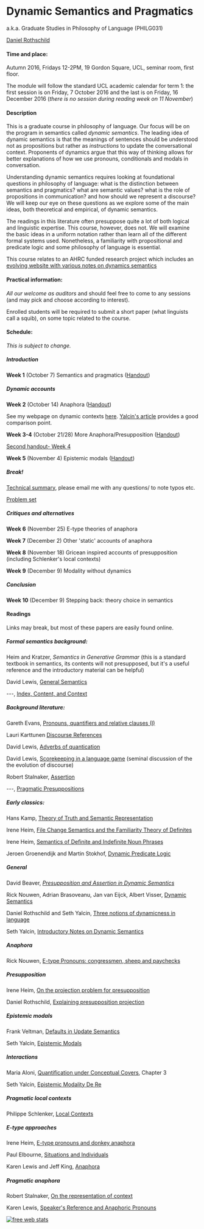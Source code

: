 Dynamic Semantics and Pragmatics
============================

a.k.a. Graduate Studies in Philosophy of Language (PHILG031)

[Daniel Rothschild](http://danielrothschild.com/)


#### Time and place: 

Autumn 2016, Fridays 12-2PM, 19 Gordon Square, UCL,  seminar room, first floor.

The module will follow the standard UCL academic calendar for term 1: the first session is on Friday, 7 October 2016 and the last is on Friday, 16 December 2016 (*there is no session during reading week on 11 November*)


#### Description

This is a graduate course in philosophy of language.  Our focus will be on the program in semantics called *dynamic semantics*. The leading idea of dynamic semantics is that the meanings of sentences should be understood not as propositions but rather as *instructions* to update the conversational context.  Proponents of dynamics argue that this way of thinking allows for  better explanations of how we use pronouns, conditionals and modals in conversation.  

Understanding dynamic semantics requires looking at foundational questions in philosophy of language: what is the distinction between semantics and pragmatics? what are semantic values? what is the role of propositions in communication? and how should we represent a discourse?   We will keep our eye on these questions as we explore some of the main ideas, both theoretical and empirical, of dynamic semantics.  

The readings in this literature often presuppose quite a lot of both logical and linguistic expertise.  This course, however, does not.  We will examine the basic ideas in a uniform notation rather than learn all of the different formal systems used.  Nonetheless, a familiarity with propositional and predicate logic and some philosophy of language is essential.

This course relates to an AHRC funded research project which includes an [evolving website with various notes on dynamics semantics](http://dynsem.github.io/)

####  Practical information:

*All our welcome as auditors* and should feel free to come to any sessions (and may pick and choose according to interest). 

Enrolled students will be required to submit a short paper (what linguists call a squib), on some topic related to the course.  


#### Schedule:

*This is subject to change.*

##### Introduction

__Week 1__ (October 7) Semantics and pragmatics ([Handout](https://www.dropbox.com/s/kbhq2s0air660va/DYNSEM%20-%20week%201.pdf?dl=0))


##### Dynamic accounts 

__Week 2__ (October 14) Anaphora ([Handout](https://www.dropbox.com/s/6a35d40q0e3jxqg/DYNSEM%20-%20week%202.pdf?dl=0))

See my webpage on dynamic contexts [here](http://dynsem.github.io/dc.html).  [Yalcin's article](https://dl.dropboxusercontent.com/u/14251569/Published/yalcin-2013-dynamic-notes%20%281%29.pdf) provides a good comparison point.

__Week 3-4__ (October 21/28) More Anaphora/Presupposition ([Handout](https://www.dropbox.com/s/9vpcs258cykaybx/DYNSEM%20-%20week%203.pdf?dl=0))

[Second handout- Week 4](https://www.dropbox.com/s/p7h8ugqgkfwkesq/DYNSEM%20-%20week%204.pdf?dl=0)


__Week 5__ (November 4) Epistemic modals ([Handout](https://www.dropbox.com/s/22s50i565ymtdmg/DYNSEM%20-%20week%205.pdf?dl=0))


##### Break!

[Technical summary](https://www.dropbox.com/s/xlw2mokp6xydo86/DYNSEM%20-%20summary.pdf?dl=0), please email me with any questions/ to note typos etc.

[Problem set](https://www.dropbox.com/s/mp2ixh2svq3bgfl/DYNSEM%20-%20problem%20set.pdf?dl=0)


##### Critiques and alternatives

__Week 6__ (November 25) E-type theories of anaphora

__Week 7__ (December 2) Other 'static' accounts of anaphora

__Week 8__ (November 18) Gricean inspired accounts of presupposition (including Schlenker's local contexts)

__Week 9__ (December 9) Modality without dynamics

##### Conclusion

__Week 10__ (December 9) Stepping back: theory choice in semantics



#### Readings

Links may break, but most of these papers are easily found online.
 
##### Formal semantics background:

Heim and Kratzer, *Semantics in Generative Grammar* (this is a standard textbook in semantics, its contents will not presupposed, but it's a useful reference and the introductory material can be helpful)

David Lewis, [General Semantics](https://www.jstor.org/stable/20114749?seq=1#page_scan_tab_contents)

---, [Index, Content, and Context](andrewmbailey.com/dkl/Index_Context_Content.pdf) 


##### Background literature:

Gareth Evans, [Pronouns, quantifiers and relative clauses (I)](http://semantics.uchicago.edu/kennedy/classes/s08/semantics2/evans77a.pdf)

Lauri Karttunen [Discourse References](http://web.stanford.edu/~laurik/publications/archive/discref.pdf)

David Lewis, [Adverbs of quantication](people.brandeis.edu/~mikek/ling/lewis_adverbs_of_quantification.pdf]) 

David Lewis, [Scorekeeping in a language game](www.princeton.edu/~harman/.../Scorekeeping_20in_20a_20Language_20Game.pdf) (seminal discussion of the the evolution of discourse)

Robert Stalnaker, [Assertion](www.princeton.edu/~harman/Courses/PHI534-2012-13/Lepore/stalnaker78.pdf)

---, [Pragmatic Presuppositions](www.princeton.edu/~harman/Courses/PHI534-2012-13/Lepore/stalnaker74.pdf)

##### Early classics:

Hans Kamp, [Theory of Truth and Semantic Representation](http://citeseerx.ist.psu.edu/viewdoc/download;jsessionid=C28574C7E9D3E1C417C8FD041AA3673E?doi=10.1.1.56.3031&rep=rep1&type=pdf)

Irene Heim, [File Change Semantics and the Familiarity Theory of Definites](http://www.jimpryor.net/teaching/courses/hyper/heim1983.pdf)

Irene Heim, [Semantics of Definite and Indefinite Noun Phrases](http://semarch.linguistics.fas.nyu.edu/Archive/jA2YTJmN/Heim%20Dissertation%20with%20Hyperlinks.pdf)

Jeroen Groenendijk and Martin Stokhof, [Dynamic Predicate Logic](http://dare.uva.nl/document/3701)

##### General

David Beaver, [*Presupposition and Assertion in Dynamic Semantics*](http://codenlp.ru/wp-content/uploads/2014/01/Presuppozitsii-1-ENG.pdf)

Rick Nouwen, Adrian Brasoveanu, Jan van Eijck, Albert Visser, [Dynamic Semantics](http://plato.stanford.edu/entries/dynamic-semantics/)

Daniel Rothschild and Seth Yalcin, [Three notions of dynamicness in language](http://danielrothschild.com/discourse-submitted.pdf)

Seth Yalcin, [Introductory Notes on Dynamic Semantics](https://dl.dropboxusercontent.com/u/14251569/Published/yalcin-2013-dynamic-notes%20%281%29.pdf)

##### Anaphora

Rick Nouwen, [E-type Pronouns: congressmen, sheep and paychecks](http://ricknouwen.org/rwfn/wp-content/uploads/2014/01/descriptive.pdf)

##### Presupposition

Irene Heim, [On the projection problem for presupposition](http://eecoppock.info/Presupposition/Readings/heim1988.pdf)

Daniel Rothschild, [Explaining presupposition projection](http://danielrothschild.com/rothschild-explaining.pdf)

##### Epistemic modals

Frank Veltman, [Defaults in Update Semantics](https://staff.fnwi.uva.nl/f.j.m.m.veltman/papers/FVeltman-dius.pdf)

Seth Yalcin, [Epistemic Modals](https://people.ucsc.edu/~farkas/sclp/papers/YalcinEpistemicModals.pdf)

##### Interactions

Maria Aloni, [Quantification under Conceptual Covers](http://maloni.humanities.uva.nl/tesi/tesi.pdf), Chapter 3

Seth Yalcin, [Epistemic Modality De Re](http://quod.lib.umich.edu/e/ergo/12405314.0002.019/--epistemic-modality-de-re?rgn=main;view=fulltext)

##### Pragmatic local contexts

Philippe Schlenker, [Local Contexts](semprag.org/article/viewFile/sp.2.3/71)

##### E-type approaches

Irene Heim, [E-type pronouns and donkey anaphora](http://www.sfs.uni-tuebingen.de/~astechow/Lehre/WS06_7/SemantikII/Literatur/HeimEtype.pdf)

Paul Elbourne, [Situations and Individuals](http://semantics.uchicago.edu/kennedy/classes/s08/semantics2/elbourne05.pdf)

Karen Lewis and Jeff King, [Anaphora](http://plato.stanford.edu/entries/anaphora/)

##### Pragmatic anaphora

Robert Stalnaker, [On the representation of context](https://www.jstor.org/stable/40180108)

Karen Lewis, [Speaker's Reference and Anaphoric Pronouns](https://www.dropbox.com/s/defwh2hgno4qox3/SRaAPfinal.pdf)


<!-- Start of StatCounter Code for Default Guide -->
<script type="text/javascript">
var sc_project=11115840; 
var sc_invisible=1; 
var sc_security="ba3fb11e"; 
var scJsHost = (("https:" == document.location.protocol) ?
"https://secure." : "http://www.");
document.write("<sc"+"ript type='text/javascript' src='" +
scJsHost+
"statcounter.com/counter/counter.js'></"+"script>");
</script>
<noscript><div class="statcounter"><a title="free web stats"
href="http://statcounter.com/free-web-stats/"
target="_blank"><img class="statcounter"
src="//c.statcounter.com/11115840/0/ba3fb11e/1/" alt="free
web stats"></a></div></noscript>
<!-- End of StatCounter Code for Default Guide -->








